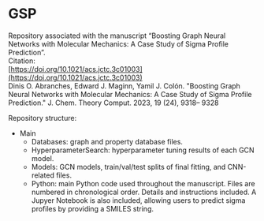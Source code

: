 # GSP

Repository associated with the manuscript “Boosting Graph Neural Networks with Molecular Mechanics: A Case Study of Sigma Profile Prediction”. <br />
Citation: <br />
[https://doi.org/10.1021/acs.jctc.3c01003](https://doi.org/10.1021/acs.jctc.3c01003) <br />
Dinis O. Abranches, Edward J. Maginn, Yamil J. Colón. "Boosting Graph Neural Networks with Molecular Mechanics: A Case Study of Sigma Profile Prediction." J. Chem. Theory Comput. 2023, 19 (24), 9318– 9328
 

Repository structure:
- Main
  - Databases: graph and property database files.
  - HyperparameterSearch: hyperparameter tuning results of each GCN model.
  - Models: GCN models, train/val/test splits of final fitting, and CNN-related files.
  - Python: main Python code used throughout the manuscript. Files are numbered in chronological order. Details and instructions included. A Jupyer Notebook is also included, allowing users to predict sigma profiles by providing a SMILES string.
